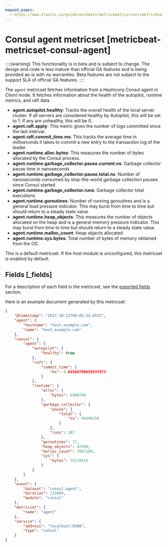 ```yaml
---
mapped_pages:
  - https://www.elastic.co/guide/en/beats/metricbeat/current/metricbeat-metricset-consul-agent.html
---
```


# Consul agent metricset [metricbeat-metricset-consul-agent]

::::{warning}
This functionality is in beta and is subject to change. The design and code is less mature than official GA features and is being provided as-is with no warranties. Beta features are not subject to the support SLA of official GA features.
::::


The `agent` metricset fetches information from a Hashicorp Consul agent in *Client* mode. It fetches information about the health of the autopilot, runtime metrics, and raft data.

* **agent.autopilot.healthy**: Tracks the overall health of the local server cluster. If all servers are considered healthy by Autopilot, this will be set to 1. If any are unhealthy, this will be 0.
* **agent.raft.apply**: This metric gives the number of logs committed since the last interval.
* **agent.raft.commit_time.ms**: This tracks the average time in milliseconds it takes to commit a new entry to the transaction log of the leader
* **agent.runtime.alloc.bytes**: This measures the number of bytes allocated by the Consul process.
* **agent.runtime.garbage_collector.pause.current.ns**: Garbage collector pause time in nanoseconds
* **agent.runtime.garbage_collector.pause.total.ns**: Number of nanoseconds consumed by stop-the-world garbage collection pauses since Consul started.
* **agent.runtime.garbage_collector.runs**: Garbage collector total executions
* **agent.runtime.goroutines**: Number of running goroutines and is a general load pressure indicator. This may burst from time to time but should return to a steady state value.
* **agent.runtime.heap_objects**: This measures the number of objects allocated on the heap and is a general memory pressure indicator. This may burst from time to time but should return to a steady state value.
* **agent.runtime.malloc_count**: Heap objects allocated
* **agent.runtime.sys.bytes**: Total number of bytes of memory obtained from the OS.

This is a default metricset. If the host module is unconfigured, this metricset is enabled by default.

## Fields [_fields]

For a description of each field in the metricset, see the [exported fields](/reference/metricbeat/exported-fields-consul.md) section.

Here is an example document generated by this metricset:

```json
{
    "@timestamp": "2017-10-12T08:05:34.853Z",
    "agent": {
        "hostname": "host.example.com",
        "name": "host.example.com"
    },
    "consul": {
        "agent": {
            "autopilot": {
                "healthy": true
            },
            "raft": {
                "commit_time": {
                    "ms": 0.04560700058937073
                }
            },
            "runtime": {
                "alloc": {
                    "bytes": 6900784
                },
                "garbage_collector": {
                    "pause": {
                        "total": {
                            "ns": 99490250
                        }
                    },
                    "runs": 287
                },
                "goroutines": 77,
                "heap_objects": 42590,
                "malloc_count": 7087169,
                "sys": {
                    "bytes": 74119416
                }
            }
        }
    },
    "event": {
        "dataset": "consul.agent",
        "duration": 115000,
        "module": "consul"
    },
    "metricset": {
        "name": "agent"
    },
    "service": {
        "address": "localhost:8500",
        "type": "consul"
    }
}
```
